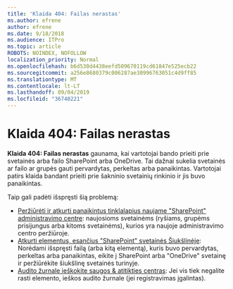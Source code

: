 ```yaml
---
title: 'Klaida 404: Failas nerastas'
ms.author: efrene
author: efrene
ms.date: 9/18/2018
ms.audience: ITPro
ms.topic: article
ROBOTS: NOINDEX, NOFOLLOW
localization_priority: Normal
ms.openlocfilehash: b6d530d4438eefd509670119cd61847e525ecb22
ms.sourcegitcommit: a256e8680379c006287ae30996763051c4d9ff85
ms.translationtype: MT
ms.contentlocale: lt-LT
ms.lasthandoff: 09/04/2019
ms.locfileid: "36740221"
---
```

# <a name="error-404-file-not-found"></a>Klaida 404: Failas nerastas

**Klaida 404: Failas nerastas** gaunama, kai vartotojai bando prieiti prie svetainės arba failo SharePoint arba OneDrive. Tai dažnai sukelia svetainės ar failo ar grupės gauti pervardytas, perkeltas arba panaikintas.
Vartotojai patirs klaida bandant prieiti prie šakninio svetainių rinkinio ir jis buvo panaikintas.

Taip gali padėti išspręsti šią problemą:
- [Peržiūrėti ir atkurti panaikintus tinklalapius naujame "SharePoint" administravimo centre](https://docs.microsoft.com/sharepoint/view-and-restore-deleted-sites-in-new-admin-center): naujosioms svetainėms (ryšiams, grupėms prisijungus arba kitoms svetainėms), kurios yra naujoje administravimo centro peržiūroje.
- [Atkurti elementus, esančius "SharePoint" svetainės Šiukšlinėje](https://support.office.com/article/Restore-items-in-the-Recycle-Bin-of-a-SharePoint-site-6df466b6-55f2-4898-8d6e-c0dff851a0be): Norėdami išspręsti failą (arba kitą elementą), kuris buvo pervardytas, perkeltas arba panaikintas, eikite į SharePoint arba "OneDrive" svetainę ir peržiūrėkite šiukšlinę svetainės turinyje.
- [Audito žurnale ieškokite saugos &amp; atitikties centras](https://docs.microsoft.com/office365/securitycompliance/search-the-audit-log-in-security-and-compliance): Jei vis tiek negalite rasti elemento, ieškos audito žurnale (jei registravimas įgalintas).